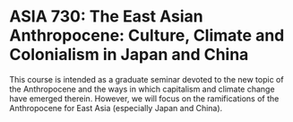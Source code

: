 # ASIA 730: The East Asian Anthropocene: Culture, Climate and Colonialism in Japan and China

This course is intended as a graduate seminar devoted to the new topic of the Anthropocene and the ways in which capitalism and climate change have emerged therein. However, we will focus on the ramifications of the Anthropocene for East Asia (especially Japan and China).